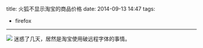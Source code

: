 title: 火狐不显示淘宝的商品价格
date: 2014-09-13 14:47
tags:
- firefox
---
![](/img/fxsetup.png)
迷惑了几天，居然是淘宝使用破远程字体的事情。

